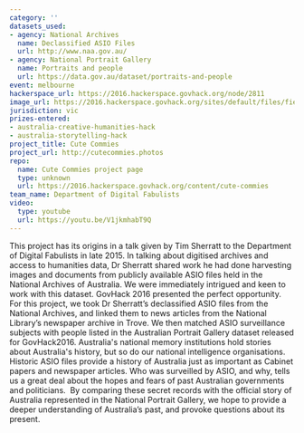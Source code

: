 ```yaml
---
category: ''
datasets_used:
- agency: National Archives
  name: Declassified ASIO Files
  url: http://www.naa.gov.au/
- agency: National Portrait Gallery
  name: Portraits and people
  url: https://data.gov.au/dataset/portraits-and-people
event: melbourne
hackerspace_url: https://2016.hackerspace.govhack.org/node/2811
image_url: https://2016.hackerspace.govhack.org/sites/default/files/field/image/1878069-p1.jpg
jurisdiction: vic
prizes-entered:
- australia-creative-humanities-hack
- australia-storytelling-hack
project_title: Cute Commies
project_url: http://cutecommies.photos
repo:
  name: Cute Commies project page
  type: unknown
  url: https://2016.hackerspace.govhack.org/content/cute-commies
team_name: Department of Digital Fabulists
video:
  type: youtube
  url: https://youtu.be/V1jkmhabT9Q
---
```


This project has its origins in a talk given by Tim Sherratt to the Department of Digital Fabulists in late 2015. In talking about digitised archives and access to humanities data, Dr Sherratt shared work he had done harvesting images and documents from publicly available ASIO files held in the National Archives of Australia. We were immediately intrigued and keen to work with this dataset. GovHack 2016 presented the perfect opportunity.
For this project, we took Dr Sherratt’s declassified ASIO files from the National Archives, and linked them to news articles from the National Library’s newspaper archive in Trove. We then matched ASIO surveillance subjects with people listed in the Australian Portrait Gallery dataset released for GovHack2016.
Australia's national memory institutions hold stories about Australia's history, but so do our national intelligence organisations. Historic ASIO files provide a history of Australia just as important as Cabinet papers and newspaper articles. Who was surveilled by ASIO, and why, tells us a great deal about the hopes and fears of past Australian governments and politicians. 
By comparing these secret records with the official story of Australia represented in the National Portrait Gallery, we hope to provide a deeper understanding of Australia’s past, and provoke questions about its present.